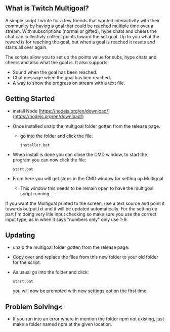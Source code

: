 ## What is Twitch Multigoal?
A simple script I wrote for a few friends that wanted interactivity with their community by having a goal that could be reached multiple time
over a stream. With subscriptions (normal or gifted), hype chats and cheers the chat can collectivly colllect points toward the set goal. Up
to you what the reward is for reaching the goal, but when a goal is reached it resets and starts all over again.

The scripts allow you to set up the points value for subs, hype chats and cheers and also what the goal is. It also supports:
- Sound when the goal has been reached.
- Chat message when the goal has ben reached.
- A way to show the progress on stream with a text file.


## Getting Started

- install Node [https://nodejs.org/en/download/](https://nodejs.org/en/download/)

- Once installed unzip the multigoal folder gotten from the release page.
  - go into the folder and click the file:

    `installer.bat` 


- When install is done you can close the CMD window, to start the program you can now click the file:

  `start.bat`

- From here you will get steps in the CMD window for setting up Multigoal
  - This window this needs to be remain open to have the multigoal script running.

If you want the Multigoal printed to the screen, use a text source and point it towards output.txt and it will be updated automatically. 
For the setting up part I'm doing very litle input checking so make sure you use the correct input type, as in when it says "numbers only"
only use 1-9. 

## Updating
  - unzip the multigoal folder gotten from the release page.
  
  - Copy over and replace the files from this new folder to your old folder for the script.

  - As usual go into the folder and click:
  
    `start.bat`

    you will now be prompted with new settings option the first time.


## Problem Solving<
  - If you run into an error where in mention the folder npm not existing, just make a folder named npm at the given location.


